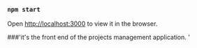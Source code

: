 ### `npm start`
Open [http://localhost:3000](http://localhost:3000) to view it in the browser.

###'it's the front end of the projects management application. '
